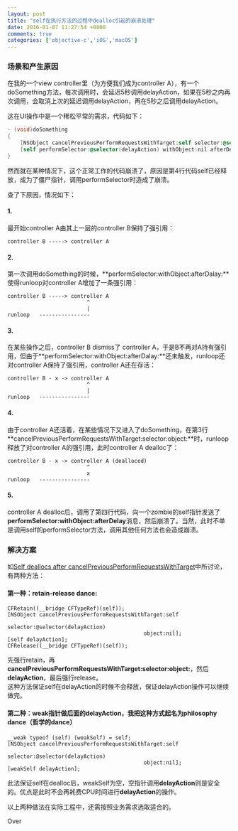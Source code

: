 ```yaml
---
layout: post
title: "self在执行方法的过程中dealloc引起的崩溃处理"
date: 2016-01-07 11:27:54 +0800
comments: true
categories: ['objective-c','iOS','macOS']
---
```


### 场景和产生原因

在我的一个view controller里（为方便我们成为controller A），有一个doSomething方法，每次调用时，会延迟5秒调用delayAction，如果在5秒之内再次调用，会取消上次的延迟调用delayAction，再在5秒之后调用delayAction。  

这在UI操作中是一个稀松平常的需求，代码如下：  

```objective-c
- (void)doSomething
{
    [NSObject cancelPreviousPerformRequestsWithTarget:self selector:@selector(delayAction) object:nil];
    [self performSelector:@selector(delayAction) withObject:nil afterDelay:5];
}
```

然而就在某种情况下，这个正常工作的代码崩溃了，原因是第4行代码self已经释放，成为了僵尸指针，调用performSelector时造成了崩溃。  

<!--more-->

查了下原因，情况如下：  

#### 1. 
最开始controller A由其上一层的controller B保持了强引用：  
```
controller B -----> controller A
```

#### 2. 
第一次调用doSomething的时候，**performSelector:withObject:afterDalay:**使得runloop对controller A增加了一条强引用：  
```
controller B -----> controller A  
                         ^  
                         |  
runloop   ----------------  
```

#### 3. 
在某些操作之后，controller B dismiss了 controller A，于是B不再对A持有强引用，但由于**performSelector:withObject:afterDalay:**还未触发，runloop还对controller A保持了强引用，controller A还在存活：  

```
controller B - x -> controller A  
                         ^  
                         |  
runloop   ----------------  
```

#### 4. 
由于controller A还活着，在某些情况下又进入了doSomething，在第3行**cancelPreviousPerformRequestsWithTarget:selector:object:**时，runloop释放了对controller A的强引用，此时controller A dealloc了：  

```
controller B - x -> controller A (dealloced)  
                         ^  
                         x  
runloop   ----------------  
```

#### 5. 
controller A dealloc后，调用了第四行代码，向一个zombie的self指针发送了**performSelector:withObject:afterDelay**消息，然后崩溃了。当然，此时不单是调用self的performSelector方法，调用其他任何方法也会造成崩溃。  


### 解决方案

如[Self deallocs after cancelPreviousPerformRequestsWithTarget](http://stackoverflow.com/questions/15146235/self-deallocs-after-cancelpreviousperformrequestswithtarget)中所讨论，有两种方法：  

#### 第一种：retain-release dance: 

```
CFRetain((__bridge CFTypeRef)(self));
[NSObject cancelPreviousPerformRequestsWithTarget:self 
                                         selector:@selector(delayAction)
                                           object:nil];
[self delayAction];
CFRelease((__bridge CFTypeRef)(self));
```

先强行retain，再**cancelPreviousPerformRequestsWithTarget:selector:object:**，然后**delayAction**，最后强行release。  
这种方法保证self在delayAction的时候不会释放，保证delayAction操作可以继续做完。  

#### 第二种：weak指针做后面的delayAction，我把这种方式起名为philosophy dance（哲学的dance）

```
__weak typeof (self) (weakSelf) = self;
[NSObject cancelPreviousPerformRequestsWithTarget:self 
                                         selector:@selector(delayAction) 
                                           object:nil];
[weakSelf delayAction];
```

此法保证self在dealloc后，weakSelf为空，空指针调用**delayAction**则是安全的。优点是此时不会再耗费CPU时间进行**delayAction**的操作。  

以上两种做法在实际工程中，还需按照业务需求选取适合的。  

Over